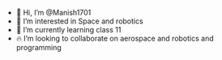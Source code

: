 - 👋 Hi, I’m @Manish1701
- 👀 I’m interested in Space and robotics
- 🌱 I’m currently learning class 11
- 🔥 I’m looking to collaborate on aerospace and robotics and programming 


<!---
Manish1701/Manish1701 is a ✨ special ✨ repository because its `README.md` (this file) appears on your GitHub profile.
You can click the Preview link to take a look at your changes.
--->
